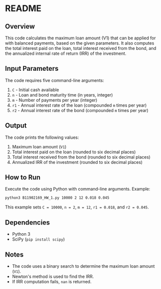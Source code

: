 # README

## Overview
This code calculates the maximum loan amount (V1) that can be applied for with balanced payments, based on the given parameters. It also computes the total interest paid on the loan, total interest received from the bond, and the annualized internal rate of return (IRR) of the investment.

## Input Parameters
The code requires five command-line arguments:
1. `C` - Initial cash available
2. `n` - Loan and bond maturity time (in years, integer)
3. `m` - Number of payments per year (integer)
4. `r1` - Annual interest rate of the loan (compounded `m` times per year)
5. `r2` - Annual interest rate of the bond (compounded `m` times per year)

## Output
The code prints the following values:
1. Maximum loan amount (`V1`)
2. Total interest paid on the loan (rounded to six decimal places)
3. Total interest received from the bond (rounded to six decimal places)
4. Annualized IRR of the investment (rounded to six decimal places)

## How to Run
Execute the code using Python with command-line arguments. Example:
```sh
python3 B11902169_HW_1.py 10000 2 12 0.018 0.045
```
This example sets `C = 10000`, `n = 2`, `m = 12`, `r1 = 0.018`, and `r2 = 0.045`.

## Dependencies
- Python 3
- SciPy (`pip install scipy`)

## Notes
- The code uses a binary search to determine the maximum loan amount (`V1`).
- Newton's method is used to find the IRR.
- If IRR computation fails, `nan` is returned.

